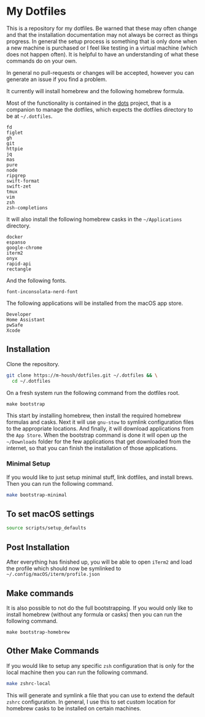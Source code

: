 # My Dotfiles

This is a repository for my dotfiles. Be warned that these may often change and
that the installation documentation may not always be correct as things
progress.  In general the setup process is something that is only done when
a new machine is purchased or I feel like testing in a virtual machine (which
does not happen often).  It is helpful to have an understanding of what these
commands do on your own.

In general no pull-requests or changes will be accepted, however you can
generate an issue if you find a problem.

It currently will install homebrew and the following homebrew formula.

Most of the functionality is contained in the
[dots](https://github.com/m-housh/dots) project, that is a companion to manage
the dotfiles, which expects the dotfiles directory to be at `~/.dotfiles`.

```
fd
figlet
gh
git
httpie
jq
mas
pure
node
ripgrep
swift-format
swift-zet
tmux
vim
zsh
zsh-completions
```

It will also install the following homebrew casks in the `~/Applications` directory.

```
docker
espanso
google-chrome
iterm2
onyx
rapid-api
rectangle
```

And the following fonts.

```
font-inconsolata-nerd-font

```

The following applications will be installed from the macOS app store.

```
Developer
Home Assistant
pwSafe
Xcode
```

## Installation

Clone the repository.

```bash
git clone https://m-housh/dotfiles.git ~/.dotfiles && \
  cd ~/.dotfiles
```

On a fresh system run the following command from the dotfiles root.

```
make bootstrap
```

This start by installing homebrew, then install the required homebrew formulas and casks.  Next it will use
`gnu-stow` to symlink configuration files to the appropriate locations.  And finally, it will download
applications from the `App Store`.  When the bootstrap command is done it will open up the `~/Downloads` folder
for the few applications that get downloaded from the internet, so that you can finish the installation of those applications.

### Minimal Setup

If you would like to just setup minimal stuff, link dotfiles, and install brews.
Then you can run the following command.

```bash
make bootstrap-minimal
```

## To set macOS settings

```bash
source scripts/setup_defaults
```

## Post Installation

After everything has finished up, you will be able to open `iTerm2` and load
the profile which should now be symlinked to `~/.config/macOS/iterm/profile.json`

## Make commands

It is also possible to not do the full bootstrapping.  If you would only like
to install homebrew (without any formula or casks) then you can run the following
command.

```
make bootstrap-homebrew
```

## Other Make Commands

If you would like to setup any specific `zsh` configuration that is only for
the local machine then you can run the following command.

```bash
make zshrc-local
```

This will generate and symlink a file that you can use to extend the default
`zshrc` configuration.  In general, I use this to set custom location for
homebrew casks to be installed on certain machines.
